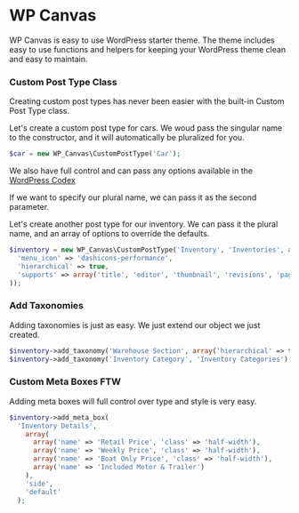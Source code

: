 # WP Canvas

WP Canvas is easy to use WordPress starter theme. The theme includes easy to use functions and helpers for keeping your WordPress theme clean and easy to maintain.

### Custom Post Type Class

Creating custom post types has never been easier with the built-in Custom Post Type class.

Let's create a custom post type for cars. We woud pass the singular name to the constructor, and it will automatically be pluralized for you.
```php
$car = new WP_Canvas\CustomPostType('Car');
```

We also have full control and can pass any options available in the [WordPress Codex](https://codex.wordpress.org/Function_Reference/register_post_type)

If we want to specify our plural name, we can pass it as the second parameter.

Let's create another post type for our inventory. We can pass it the plural name, and an array of options to override the defaults.
```php
$inventory = new WP_Canvas\CustomPostType('Inventory', 'Inventories', array(
  'menu_icon' => 'dashicons-performance',
  'hierarchical' => true,
  'supports' => array('title', 'editor', 'thumbnail', 'revisions', 'page-attributes')
));
```

### Add Taxonomies

Adding taxonomies is just as easy. We just extend our object we just created.
```php
$inventory->add_taxonomy('Warehouse Section', array('hierarchical' => true));
$inventory->add_taxonomy('Inventory Category', 'Inventory Categories');
```

### Custom Meta Boxes FTW

Adding meta boxes will full control over type and style is very easy.
```php
$inventory->add_meta_box(
  'Inventory Details',
    array(
      array('name' => 'Retail Price', 'class' => 'half-width'),
      array('name' => 'Weekly Price', 'class' => 'half-width'),
      array('name' => 'Boat Only Price', 'class' => 'half-width'),
      array('name' => 'Included Motor & Trailer')
    ),
    'side',
    'default'
  );
```
